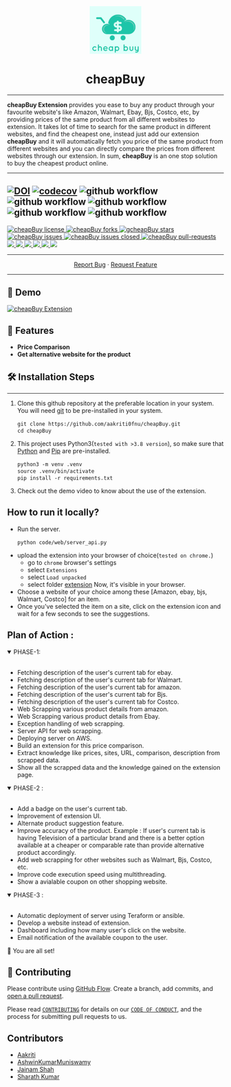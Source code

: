 <p align="center">
  <a href="link-of-our-extension">
    <img alt="GitHub Profile Readme Generator" src="code/extension/images/cheapbuy.png" width="120" />
  </a>
</p>
<h1 align="center">
  cheapBuy
</h1>

---

**cheapBuy Extension** provides you ease to buy any product through your favourite website's like Amazon, Walmart, Ebay, Bjs, Costco, etc, by providing prices of the same product from all different websites to extension. It takes lot of time to search for the same product in different websites, and find the cheapest one, instead just add our extension **cheapBuy** and it will automatically fetch you price of the same product from different websites and you can directly compare the prices from different websites through our extension. In sum, **cheapBuy** is an one stop solution to buy the cheapest product online.

---
[![DOI](https://zenodo.org/badge/DOI/10.5281/zenodo.5540375.svg)](https://doi.org/10.5281/zenodo.5540375)
[![codecov](https://codecov.io/gh/aakriti0fnu/cheapBuy/branch/dev_aakriti/graph/badge.svg?token=6D5N39DIO7)](https://codecov.io/gh/aakriti0fnu/cheapBuy)
![github workflow](https://github.com/aakriti0fnu/cheapBuy/actions/workflows/unit_test.yml/badge.svg)
![github workflow](https://github.com/aakriti0fnu/cheapBuy/actions/workflows/style_checker.yml/badge.svg)
![github workflow](https://github.com/aakriti0fnu/cheapBuy/actions/workflows/main.yml/badge.svg)
![github workflow](https://github.com/aakriti0fnu/cheapBuy/actions/workflows/code_cov.yml/badge.svg)
![github workflow](https://github.com/aakriti0fnu/cheapBuy/actions/workflows/close_as_a_feature.yml/badge.svg)
---
<!--Badges-->
<a href="https://github.com/aakriti0fnu/cheapBuy/blob/master/LICENSE" target="blank">
  <img src="https://img.shields.io/github/license/aakriti0fnu/cheapBuy?style=flat-square" alt="cheapBuy license" />
</a>
<a href="https://github.com/aakriti0fnu/cheapBuy/fork" target="blank">
  <img src="https://img.shields.io/github/forks/aakriti0fnu/cheapBuy?style=flat-square" alt="cheapBuy forks" />
</a>
<a href="https://github.com/aakriti0fnu/cheapBuy/stargazers" target="blank">
  <img src="https://img.shields.io/github/stars/aakriti0fnu/cheapBuy?style=flat-square" alt="gcheapBuy stars" />
</a>
<a href="https://github.com/aakriti0fnu/cheapBuy/issues" target="blank">
  <img src="https://img.shields.io/github/issues/aakriti0fnu/cheapBuy?style=flat-square" alt="cheapBuy issues" />
</a>
<a href="https://github.com/aakriti0fnu/cheapBuy/issues" target="blank">
  <img src="https://img.shields.io/github/issues-closed/aakriti0fnu/cheapBuy" alt="cheapBuy issues closed" />
</a>
<a href="https://github.com/aakriti0fnu/cheapBuy/pulls" target="blank">
  <img src="https://img.shields.io/github/issues-pr/aakriti0fnu/cheapBuy?style=flat-square" alt="cheapBuy pull-requests" />
</a>
<a href="https://github.com/aakriti0fnu/cheapBuy/graphs/contributors" alt="Contributors">
  <img src="https://img.shields.io/github/contributors/aakriti0fnu/cheapBuy" />
</a>
<a href="https://github.com/aakriti0fnu/cheapBuy/milestones" alt="milestones">
  <img src="https://img.shields.io/github/milestones/all/aakriti0fnu/cheapBuy" />
</a>
<a href="https://github.com/aakriti0fnu/cheapBuy/graphs/commit-activity" alt="commit activity">
  <img src="https://img.shields.io/github/commit-activity/w/aakriti0fnu/cheapBuy" />
</a>
<a href="https://github.com/aakriti0fnu/cheapBuy/discussions" alt="discussion">
  <img src="https://img.shields.io/github/discussions/aakriti0fnu/cheapBuy" />
</a>
<a href="https://img.shields.io/github/repo-size/aakriti0fnu/cheapBuy" alt="repo size">
  <img src="https://img.shields.io/github/repo-size/aakriti0fnu/cheapBuy" />
</a>
<a href="https://img.shields.io/tokei/lines/github/aakriti0fnu/cheapBuy" alt="total lines">
  <img src="https://img.shields.io/tokei/lines/github/aakriti0fnu/cheapBuy" />
</a>

----
<p align="center">
    <a href="https://github.com/aakriti0fnu/cheapBuy/issues/new/choose">Report Bug</a>
    ·
    <a href="https://github.com/aakriti0fnu/cheapBuy/issues/new/choose">Request Feature</a>
</p>

----
## 🚀 Demo 

[![cheapBuy Extension](https://img.youtube.com/vi/Rd5pno8FuD4/0.jpg)](https://www.youtube.com/watch?v=Rd5pno8FuD4)
## 🧐 Features
- **Price Comparison**
- **Get alternative website for the product**


## 🛠️ Installation Steps

---
1. Clone this github repository at the preferable location in your system. You will need [git](https://git-scm.com/downloads) to be pre-installed in your system.
    ```
    git clone https://github.com/aakriti0fnu/cheapBuy.git
    cd cheapBuy
    ```
2. This project uses Python3(`tested with >3.8 version`), so make sure that [Python](https://www.python.org/downloads/) and [Pip](https://pip.pypa.io/en/stable/installation/) are pre-installed.
    ```
    python3 -m venv .venv
    source .venv/bin/activate
    pip install -r requirements.txt
    ```
4. Check out the demo video to know about the use of the extension.

## How to run it locally?
- Run the server. 
    ```
    python code/web/server_api.py
    ```
- upload the extension into your browser of choice(`tested on chrome.`)
  - go to `chrome` browser's settings
  - select `Extensions`
  - select `Load unpacked`
  - select folder [extension](./code/extension)
  Now, it's visible in your browser.
- Choose a website of your choice among these [Amazon, ebay, bjs, Walmart, Costco] for an item.
- Once you've selected the item on a site, click on the extension icon and wait for a few seconds to see the suggestions.

    
## Plan of Action :

<details open>
<summary>PHASE-1: </summary>
<br>
<ul>
<li>  Fetching description of the user's current tab for ebay. </li>
<li>  Fetching description of the user's current tab for Walmart. </li>
<li>  Fetching description of the user's current tab for amazon. </li>
<li>  Fetching description of the user's current tab for Bjs. </li>
<li>  Fetching description of the user's current tab for Costco. </li>
<li>  Web Scrapping various product details from amazon. </li>
<li>  Web Scrapping various product details from Ebay. </li>
<li>  Exception handling of web scrapping. </li>
<li>  Server API for web scrapping. </li>
<li>  Deploying server on AWS. </li>
<li>  Build an extension for this price comparison. </li>
<li>  Extract knowledge like prices, sites, URL, comparison, description from scrapped data. </li>
<li>  Show all the scrapped data and the knowledge gained on the extension page. </li>
</ul>
</details>

<details open>
<summary>PHASE-2 :</summary>
<br>
<ul>
<li> Add a badge on the user's current tab. </li>
<li> Improvement of extension UI. </li>
<li> Alternate product suggestion feature. </li>
<li> Improve accuracy of the product. Example : If user's current tab is having Television of a particular brand and there is a better option available at a cheaper or comparable rate than provide alternative product accordingly. </li>
<li> Add web scrapping for other websites such as Walmart, Bjs, Costco, etc. </li>
<li> Improve code execution speed using multithreading. </li>
<li> Show a avialable coupon on other shopping website. </li>
</ul>
</details>

<details open>
<summary>PHASE-3 :</summary>
<br>
<ul>
<li> Automatic deployment of server using Teraform or ansible. </li>
<li> Develop a website instead of extension. </li>
<li> Dashboard including how many user's click on the website. </li>
<li> Email notification of the available coupon to the user. </li>
</ul>
</details>

🌟 You are all set!

## 🍰 Contributing
Please contribute using [GitHub Flow](https://guides.github.com/introduction/flow). Create a branch, add commits, and [open a pull request](https://github.com/het=patel99/cheapBuy/compare).

Please read [`CONTRIBUTING`](CONTRIBUTING.md) for details on our [`CODE OF CONDUCT`](CODE_OF_CONDUCT.md), and the process for submitting pull requests to us.

## Contributors

- [Aakriti](https://github.com/aakriti0fnu)
- [AshwinKumarMuniswamy](https://github.com/AshwinKumarMuniswamy)
- [Jainam Shah](https://github.com/j-08-shah)
- [Sharath Kumar](https://github.com/sharathKV)
